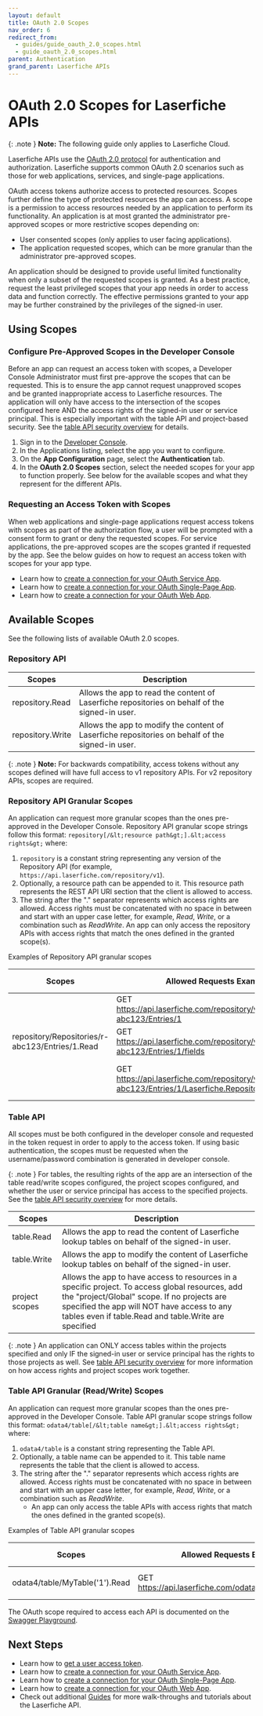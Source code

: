 ```yaml
---
layout: default
title: OAuth 2.0 Scopes
nav_order: 6
redirect_from:
  - guides/guide_oauth_2.0_scopes.html
  - guide_oauth_2.0_scopes.html
parent: Authentication
grand_parent: Laserfiche APIs
---
```


<!--© 2024 Laserfiche.
See LICENSE-DOCUMENTATION and LICENSE-CODE in the project root for license information.-->

# OAuth 2.0 Scopes for Laserfiche APIs

{: .note }
**Note:** The following guide only applies to Laserfiche Cloud.

Laserfiche APIs use the [OAuth 2.0 protocol](https://www.rfc-editor.org/rfc/rfc6749) for authentication and authorization. Laserfiche supports common OAuth 2.0 scenarios such as those for web applications, services, and single-page applications.

OAuth access tokens authorize access to protected resources. Scopes further define the type of protected resources the app can access. A scope is a permission to access resources needed by an application to perform its functionality. An application is at most granted the administrator pre-approved scopes or more restrictive scopes depending on:

- User consented scopes (only applies to user facing applications).
- The application requested scopes, which can be more granular than the administrator pre-approved scopes.

An application should be designed to provide useful limited functionality when only a subset of the requested scopes is granted. As a best practice, request the least privileged scopes that your app needs in order to access data and function correctly. The effective permissions granted to your app may be further constrained by the privileges of the signed-in user.

## Using Scopes

### Configure Pre-Approved Scopes in the Developer Console

Before an app can request an access token with scopes, a Developer Console Administrator must first pre-approve the scopes that can be requested. This is to ensure the app cannot request unapproved scopes and be granted inappropriate access to Laserfiche resources. The application will only have access to the intersection of the scopes configured here AND the access rights of the signed-in user or service principal. This is especially important with the table API and project-based security. See the [table API security overview](./../../odata-api-reference/#security) for details.

1. Sign in to the [Developer Console](../../../getting-started/developer-console/).
1. In the Applications listing, select the app you want to configure.
1. On the **App Configuration** page, select the **Authentication** tab.
1. In the **OAuth 2.0 Scopes** section, select the needed scopes for your app to function properly. See below for the available scopes and what they represent for the different APIs.

### Requesting an Access Token with Scopes

When web applications and single-page applications request access tokens with scopes as part of the authorization flow, a user will be prompted with a consent form to grant or deny the requested scopes. For service applications, the pre-approved scopes are the scopes granted if requested by the app. See the below guides on how to request an access token with scopes for your app type.

- Learn how to [create a connection for your OAuth Service App](../guide_oauth-service/).
- Learn how to [create a connection for your OAuth Single-Page App](../guide_oauth-spa/).
- Learn how to [create a connection for your OAuth Web App](../guide_oauth-webapp/).

## Available Scopes

See the following lists of available OAuth 2.0 scopes.

### Repository API

| Scopes           | Description                                                                                      |
| ---------------- | ------------------------------------------------------------------------------------------------ |
| repository.Read  | Allows the app to read the content of Laserfiche repositories on behalf of the signed-in user.   |
| repository.Write | Allows the app to modify the content of Laserfiche repositories on behalf of the signed-in user. |

{: .note }
**Note:** For backwards compatibility, access tokens without any scopes defined will have full access to v1 repository APIs. For v2 repository APIs, scopes are required.

### Repository API Granular Scopes

An application can request more granular scopes than the ones pre-approved in the Developer Console. Repository API granular scope strings follow this format: `repository[/&lt;resource path&gt;].&lt;access rights&gt;` where:

1. `repository` is a constant string representing any version of the Repository API (for example, `https://api.laserfiche.com/repository/v1`).
1. Optionally, a resource path can be appended to it. This resource path represents the REST API URI section that the client is allowed to access.
1. The string after the "." separator represents which access rights are allowed. Access rights must be concatenated with no space in between and start with an upper case letter, for example, _Read_, _Write_, or a combination such as _ReadWrite_. An app can only access the repository APIs with access rights that match the ones defined in the granted scope(s).

Examples of Repository API granular scopes

| Scopes                                          | Allowed Requests Examples                                                                                          | API Description                 |
| ----------------------------------------------- | ------------------------------------------------------------------------------------------------------------------ | ------------------------------- |
|                                                 | GET https://api.laserfiche.com/repository/v1/Repositories/r-abc123/Entries/1                                       | Get entry 1                     |
| repository/Repositories/r-abc123/Entries/1.Read | GET https://api.laserfiche.com/repository/v1/Repositories/r-abc123/Entries/1/fields                                | Get fields assigned to entry 1  |
|                                                 | GET https://api.laserfiche.com/repository/v1/Repositories/r-abc123/Entries/1/Laserfiche.Repository.Folder/children | Get children entries in entry 1 |

### Table API

All scopes must be both configured in the developer console and requested in the token request in order to apply to the access token. If using basic authentication, the scopes must be requested when the username/password combination is generated in developer console.

{: .note }
For tables, the resulting rights of the app are an intersection of the table read/write scopes configured, the project scopes configured, and whether the user or service principal has access to the specified projects. See the [table API security overview](./../../odata-api-reference/#security) for more details.

| Scopes      | Description                                                                                       |
| ----------- | ------------------------------------------------------------------------------------------------- |
| table.Read  | Allows the app to read the content of Laserfiche lookup tables on behalf of the signed-in user.   |
| table.Write | Allows the app to modify the content of Laserfiche lookup tables on behalf of the signed-in user. |
| project scopes | Allows the app to have access to resources in a specific project. To access global resources, add the "project/Global" scope. If no projects are specified the app will NOT have access to any tables even if table.Read and table.Write are specified |

{: .note }
 An application can ONLY access tables within the projects specified and only IF the signed-in user or service principal has the rights to those projects as well. See [table API security overview](./../../odata-api-reference/#security) for more information on how access rights and project scopes work together.

### Table API Granular (Read/Write) Scopes

An application can request more granular scopes than the ones pre-approved in the Developer Console. Table API granular scope strings follow this format: `odata4/table[/&lt;table name&gt;].&lt;access rights&gt;` where:

1. `odata4/table` is a constant string representing the Table API.
1. Optionally, a table name can be appended to it. This table name represents the table that the client is allowed to access.
1. The string after the "." separator represents which access rights are allowed. Access rights must be concatenated with no space in between and start with an upper case letter, for example, _Read_, _Write_, or a combination such as _ReadWrite_.
   - An app can only access the table APIs with access rights that match the ones defined in the granted scope(s).

Examples of Table API granular scopes

| Scopes                         | Allowed Requests Examples                                | API Description               |
| ------------------------------ | -------------------------------------------------------- | ----------------------------- |
| odata4/table/MyTable('1').Read | GET https://api.laserfiche.com/odata4/table/MyTable('1') | Get row with key 1 in MyTable |

The OAuth scope required to access each API is documented on the [Swagger Playground](../../playground/).

## Next Steps

- Learn how to [get a user access token](../guide_authenticate-to-the-laserfiche-api/).
- Learn how to [create a connection for your OAuth Service App](../guide_oauth-service).
- Learn how to [create a connection for your OAuth Single-Page App](../guide_oauth-spa/).
- Learn how to [create a connection for your OAuth Web App](../guide_oauth-webapp/).
- Check out additional [Guides](../../../guides/) for more walk-throughs and tutorials about the Laserfiche API.
